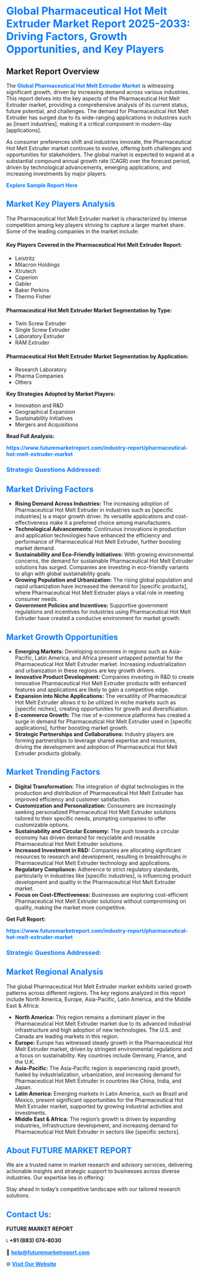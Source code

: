 <h1 style="color: #007BFF;">Global Pharmaceutical Hot Melt Extruder Market Report 2025-2033: Driving Factors, Growth Opportunities, and Key Players</h1>

<section id="overview">
<h2>Market Report Overview</h2>
<p>The <a href="https://www.futuremarketreport.com/industry-report/pharmaceutical-hot-melt-extruder-market" style="color: #007BFF; text-decoration: none;"><strong>Global Pharmaceutical Hot Melt Extruder Market</strong></a> is witnessing significant growth, driven by increasing demand across various industries. This report delves into the key aspects of the Pharmaceutical Hot Melt Extruder market, providing a comprehensive analysis of its current status, future potential, and challenges. The demand for Pharmaceutical Hot Melt Extruder has surged due to its wide-ranging applications in industries such as [insert industries], making it a critical component in modern-day [applications].</p>
<p>As consumer preferences shift and industries innovate, the Pharmaceutical Hot Melt Extruder market continues to evolve, offering both challenges and opportunities for stakeholders. The global market is expected to expand at a substantial compound annual growth rate (CAGR) over the forecast period, driven by technological advancements, emerging applications, and increasing investments by major players.</p>
</section>

<section id="overview">
<p><a href="https://www.futuremarketreport.com/request-sample/reportId=86492" style="color: #007BFF; text-decoration: none;"><strong>Explore Sample Report Here</strong></a></p>
</section>

<section id="key-players">
<h2 style="color: #007BFF;">Market Key Players Analysis</h2>
<p>The Pharmaceutical Hot Melt Extruder market is characterized by intense competition among key players striving to capture a larger market share. Some of the leading companies in the market include:</p>
<h4>Key Players Covered in the Pharmaceutical Hot Melt Extruder Report:</h4>
<ul><li>Leistritz</li><li>Milacron Holdings</li><li>Xtrutech</li><li>Coperion</li><li>Gabler</li><li>Baker Perkins</li><li>Thermo Fisher</li></ul>
<h4>Pharmaceutical Hot Melt Extruder Market Segmentation by Type:</h4>
<ul><li>Twin Screw Extruder</li><li>Single Screw Extruder</li><li>Laboratory Extruder</li><li>RAM Extruder</li></ul>

<h4>Pharmaceutical Hot Melt Extruder Market Segmentation by Application:</h4>
<ul><li>Research Laboratory</li><li>Pharma Companies</li><li>Others</li></ul>
<p><strong>Key Strategies Adopted by Market Players:</strong></p>
<ul>
<li>Innovation and R&D</li>
<li>Geographical Expansion</li>
<li>Sustainability Initiatives</li>
<li>Mergers and Acquisitions</li>
</ul>
</section>

<section>
<p><strong>Read Full Analysis: </strong></p><a href="https://www.futuremarketreport.com/industry-report/pharmaceutical-hot-melt-extruder-market" style="color: #007BFF; text-decoration: none;"><strong>https://www.futuremarketreport.com/industry-report/pharmaceutical-hot-melt-extruder-market</strong></a>
<h3 style="color: #007BFF;">Strategic Questions Addressed:</h3>
</section>

<section id="driving-factors">
<h2 style="color: #007BFF;">Market Driving Factors</h2>
<ul>
<li><strong>Rising Demand Across Industries:</strong> The increasing adoption of Pharmaceutical Hot Melt Extruder in industries such as [specific industries] is a major growth driver. Its versatile applications and cost-effectiveness make it a preferred choice among manufacturers.</li>
<li><strong>Technological Advancements:</strong> Continuous innovations in production and application technologies have enhanced the efficiency and performance of Pharmaceutical Hot Melt Extruder, further boosting market demand.</li>
<li><strong>Sustainability and Eco-Friendly Initiatives:</strong> With growing environmental concerns, the demand for sustainable Pharmaceutical Hot Melt Extruder solutions has surged. Companies are investing in eco-friendly variants to align with global sustainability goals.</li>
<li><strong>Growing Population and Urbanization:</strong> The rising global population and rapid urbanization have increased the demand for [specific products], where Pharmaceutical Hot Melt Extruder plays a vital role in meeting consumer needs.</li>
<li><strong>Government Policies and Incentives:</strong> Supportive government regulations and incentives for industries using Pharmaceutical Hot Melt Extruder have created a conducive environment for market growth.</li>
</ul>
</section>

<section id="growth-opportunities">
<h2 style="color: #007BFF;">Market Growth Opportunities</h2>
<ul>
<li><strong>Emerging Markets:</strong> Developing economies in regions such as Asia-Pacific, Latin America, and Africa present untapped potential for the Pharmaceutical Hot Melt Extruder market. Increasing industrialization and urbanization in these regions are key growth drivers.</li>
<li><strong>Innovative Product Development:</strong> Companies investing in R&D to create innovative Pharmaceutical Hot Melt Extruder products with enhanced features and applications are likely to gain a competitive edge.</li>
<li><strong>Expansion into Niche Applications:</strong> The versatility of Pharmaceutical Hot Melt Extruder allows it to be utilized in niche markets such as [specific niches], creating opportunities for growth and diversification.</li>
<li><strong>E-commerce Growth:</strong> The rise of e-commerce platforms has created a surge in demand for Pharmaceutical Hot Melt Extruder used in [specific applications], further boosting market growth.</li>
<li><strong>Strategic Partnerships and Collaborations:</strong> Industry players are forming partnerships to leverage shared expertise and resources, driving the development and adoption of Pharmaceutical Hot Melt Extruder products globally.</li>
</ul>
</section>

<section id="trending-factors">
<h2 style="color: #007BFF;">Market Trending Factors</h2>
<ul>
<li><strong>Digital Transformation:</strong> The integration of digital technologies in the production and distribution of Pharmaceutical Hot Melt Extruder has improved efficiency and customer satisfaction.</li>
<li><strong>Customization and Personalization:</strong> Consumers are increasingly seeking personalized Pharmaceutical Hot Melt Extruder solutions tailored to their specific needs, prompting companies to offer customizable options.</li>
<li><strong>Sustainability and Circular Economy:</strong> The push towards a circular economy has driven demand for recyclable and reusable Pharmaceutical Hot Melt Extruder solutions.</li>
<li><strong>Increased Investment in R&D:</strong> Companies are allocating significant resources to research and development, resulting in breakthroughs in Pharmaceutical Hot Melt Extruder technology and applications.</li>
<li><strong>Regulatory Compliance:</strong> Adherence to strict regulatory standards, particularly in industries like [specific industries], is influencing product development and quality in the Pharmaceutical Hot Melt Extruder market.</li>
<li><strong>Focus on Cost-Effectiveness:</strong> Businesses are exploring cost-efficient Pharmaceutical Hot Melt Extruder solutions without compromising on quality, making the market more competitive.</li>
</ul>
</section>

<section>
<p><strong>Get Full Report: </strong></p><a href="https://www.futuremarketreport.com/industry-report/pharmaceutical-hot-melt-extruder-market" style="color: #007BFF; text-decoration: none;"><strong>https://www.futuremarketreport.com/industry-report/pharmaceutical-hot-melt-extruder-market</strong></a>
<h3 style="color: #007BFF;">Strategic Questions Addressed:</h3>
</section>


<section id="regional-analysis">
<h2 style="color: #007BFF;">Market Regional Analysis</h2>
<p>The global Pharmaceutical Hot Melt Extruder market exhibits varied growth patterns across different regions. The key regions analyzed in this report include North America, Europe, Asia-Pacific, Latin America, and the Middle East & Africa:</p>
<ul>
<li><strong>North America:</strong> This region remains a dominant player in the Pharmaceutical Hot Melt Extruder market due to its advanced industrial infrastructure and high adoption of new technologies. The U.S. and Canada are leading markets in this region.</li>
<li><strong>Europe:</strong> Europe has witnessed steady growth in the Pharmaceutical Hot Melt Extruder market, driven by stringent environmental regulations and a focus on sustainability. Key countries include Germany, France, and the U.K.</li>
<li><strong>Asia-Pacific:</strong> The Asia-Pacific region is experiencing rapid growth, fueled by industrialization, urbanization, and increasing demand for Pharmaceutical Hot Melt Extruder in countries like China, India, and Japan.</li>
<li><strong>Latin America:</strong> Emerging markets in Latin America, such as Brazil and Mexico, present significant opportunities for the Pharmaceutical Hot Melt Extruder market, supported by growing industrial activities and investments.</li>
<li><strong>Middle East & Africa:</strong> The region’s growth is driven by expanding industries, infrastructure development, and increasing demand for Pharmaceutical Hot Melt Extruder in sectors like [specific sectors].</li>
</ul>
</section>

<footer>
<h2 style="color: #007BFF;">About FUTURE MARKET REPORT</h2>
<p>We are a trusted name in market research and advisory services, delivering actionable insights and strategic support to businesses across diverse industries. Our expertise lies in offering:</p>

<p>Stay ahead in today’s competitive landscape with our tailored research solutions.</p>

<h2 style="color: #007BFF;">Contact Us:</h2>
<p><strong>FUTURE MARKET REPORT</strong></p>
<p>📞 <strong>+91 (883) 074-8030</strong></p>
<p>📧 <strong><a href="mailto:help@futuremarketreport.com" style="color: #007BFF;">help@futuremarketreport.com</a></strong></p>
<p>🌐 <strong><a href="https://www.futuremarketreport.com/" style="color: #007BFF;">Visit Our Website</a></strong></p>
</footer>